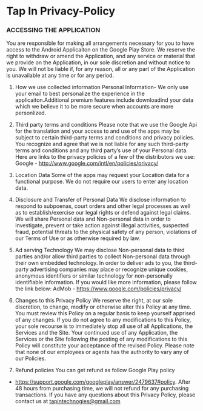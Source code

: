 # Tap In Privacy-Policy

### ACCESSING THE APPLICATION
You are responsible for making all arrangements necessary for you to have access to the Android Applicaiton on the Google Play Store. We reserve the right to withdraw or amend the Application, and any service or material that we provide on the Application, in our sole discretion and without notice to you. We will not be liable if, for any reason, all or any part of the Application is unavailable at any time or for any period.

1. How we use collected information
Personal Information- We only use your email to best personalize the experience in the applicaiton.Additional premium features include downloadind your data which we believe it to be more secure when accounts are more personlized. 

2. Third party terms and conditions
Please note that we use the Google Api for the translation and your access to and use of the apps may be subject to certain third-party terms and conditions and privacy policies. You recognize and agree that we is not liable for any such third-party terms and conditions and any third party’s use of your Personal data. Here are links to the privacy policies of a few of the distributors we use:
Google - http://www.google.com/intl/en/policies/privacy/

3. Location Data
Some of the apps may request your Location data for a functional purpose. We do not require our users to enter any location data.

4. Disclosure and Transfer of Personal Data
We disclose information to respond to subpoenas, court orders and other legal processes as well as to establish/exercise our legal rights or defend against legal claims. We will share Personal data and Non-personal data in order to investigate, prevent or take action against illegal activities, suspected fraud, potential threats to the physical safety of any person, violations of our Terms of Use or as otherwise required by law.

5. Ad serving Technology
We may disclose Non-personal data to third parties and/or allow third parties to collect Non-personal data through their own embedded technology. In order to deliver ads to you, the third-party advertising companies may place or recognize unique cookies, anonymous identifiers or similar technology for non-personally identifiable information. If you would like more information, please follow the link below:
AdMob - https://www.google.com/policies/privacy/

6. Changes to this Privacy Policy
We reserve the right, at our sole discretion, to change, modify or otherwise alter this Policy at any time. You must review this Policy on a regular basis to keep yourself apprised of any changes. If you do not agree to any modifications to this Policy, your sole recourse is to immediately stop all use of all Applications, the Services and the Site. Your continued use of any Application, the Services or the Site following the posting of any modifications to this Policy will constitute your acceptance of the revised Policy. Please note that none of our employees or agents has the authority to vary any of our Policies.

7. Refund policies
You can get refund as follow Google Play policy
- https://support.google.com/googleplay/answer/2479637#policy.
After 48 hours from purchasing time, we will not refund for any purchasing transactions.
If you have any questions about this Privacy Policy, please contact us at tapintechnogies@gmail.com
